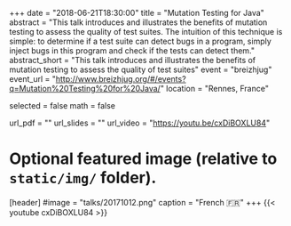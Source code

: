 +++
date = "2018-06-21T18:30:00"
title = "Mutation Testing for Java"
abstract = "This talk introduces and illustrates the benefits of mutation testing to assess the quality of test suites. The intuition of this technique is simple: to determine if a test suite can detect bugs in a program, simply inject bugs in this program and check if the tests can detect them."
abstract_short = "This talk introduces and illustrates the benefits of mutation testing to assess the quality of test suites"
event = "breizhjug"
event_url = "http://www.breizhjug.org/#/events?q=Mutation%20Testing%20for%20Java/"
location = "Rennes, France"

selected = false
math = false

url_pdf = ""
url_slides = ""
url_video = "https://youtu.be/cxDiBOXLU84"

# Optional featured image (relative to `static/img/` folder).
[header]
#image = "talks/20171012.png"
caption = "French :fr:"
+++
{{< youtube cxDiBOXLU84 >}}
